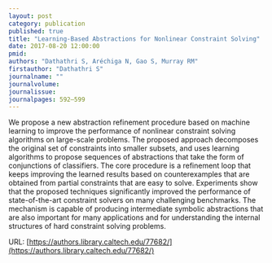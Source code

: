 ```yaml
---
layout: post
category: publication
published: true
title: "Learning-Based Abstractions for Nonlinear Constraint Solving"
date: 2017-08-20 12:00:00
pmid: 
authors: "Dathathri S, Aréchiga N, Gao S, Murray RM"
firstauthor: "Dathathri S"
journalname: ""
journalvolume: 
journalissue: 
journalpages: 592–599
---
```


We propose a new abstraction refinement procedure based on machine learning to improve the performance of nonlinear constraint solving algorithms on large-scale problems. The proposed approach decomposes the original set of constraints into smaller subsets, and uses learning algorithms to propose sequences of abstractions that take the form of conjunctions of classifiers. The core procedure is a refinement loop that keeps improving the learned results based on counterexamples that are obtained from partial constraints that are easy to solve. Experiments show that the proposed techniques significantly improved the performance of state-of-the-art constraint solvers on many challenging benchmarks. The mechanism is capable of producing intermediate symbolic abstractions that are also important for many applications and for understanding the internal structures of hard constraint solving problems.

URL: [https://authors.library.caltech.edu/77682/](https://authors.library.caltech.edu/77682/)
